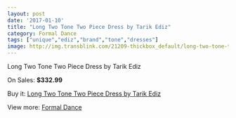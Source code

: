```yaml
---
layout: post
date: '2017-01-10'
title: "Long Two Tone Two Piece Dress by Tarik Ediz"
category: Formal Dance
tags: ["unique","ediz","brand","tone","dresses"]
image: http://img.transblink.com/21209-thickbox_default/long-two-tone-two-piece-dress-by-tarik-ediz.jpg
---
```

Long Two Tone Two Piece Dress by Tarik Ediz

On Sales: **$332.99**
<a href="https://www.transblink.com/en/formal-dance/6723-long-two-tone-two-piece-dress-by-tarik-ediz.html"><amp-img layout="responsive" width="600" height="600" src="//img.transblink.com/21209-thickbox_default/long-two-tone-two-piece-dress-by-tarik-ediz.jpg" alt="Long Two Tone Two Piece Dress by Tarik Ediz 0" /></a>
<a href="https://www.transblink.com/en/formal-dance/6723-long-two-tone-two-piece-dress-by-tarik-ediz.html"><amp-img layout="responsive" width="600" height="600" src="//img.transblink.com/21210-thickbox_default/long-two-tone-two-piece-dress-by-tarik-ediz.jpg" alt="Long Two Tone Two Piece Dress by Tarik Ediz 1" /></a>

Buy it: [Long Two Tone Two Piece Dress by Tarik Ediz](https://www.transblink.com/en/formal-dance/6723-long-two-tone-two-piece-dress-by-tarik-ediz.html "Long Two Tone Two Piece Dress by Tarik Ediz")

View more: [Formal Dance](https://www.transblink.com/en/6-formal-dance "Formal Dance")